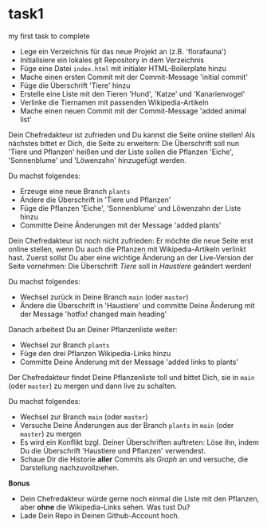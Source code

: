 # task1

my first task to complete

- Lege ein Verzeichnis für das neue Projekt an (z.B. 'florafauna')
- Initialisiere ein lokales git Repository in dem Verzeichnis
- Füge eine Datei `index.html` mit initialer HTML-Boilerplate hinzu
- Mache einen ersten Commit mit der Commit-Message 'initial commit'
- Füge die Überschrift 'Tiere' hinzu
- Erstelle eine Liste mit den Tieren 'Hund', 'Katze' und 'Kanarienvogel'
- Verlinke die Tiernamen mit passenden Wikipedia-Artikeln
- Mache einen neuen Commit mit der Commit-Message 'added animal list'

Dein Chefredakteur ist zufrieden und Du kannst die Seite online stellen!
Als nächstes bittet er Dich, die Seite zu erweitern: Die Überschrift soll nun 'Tiere und Pflanzen' heißen und der Liste sollen die Pflanzen 'Eiche', 'Sonnenblume' und 'Löwenzahn' hinzugefügt werden.

Du machst folgendes:

- Erzeuge eine neue Branch `plants`
- Ändere die Überschrift in 'Tiere und Pflanzen'
- Füge die Pflanzen 'Eiche', 'Sonnenblume' und Löwenzahn der Liste hinzu
- Committe Deine Änderungen mit der Message 'added plants'

Dein Chefredakteur ist noch nicht zufrieden: Er möchte die neue Seite erst online stellen, wenn Du auch die Pflanzen mit Wikipedia-Artikeln verlinkt hast. Zuerst sollst Du aber eine wichtige Änderung an der Live-Version der Seite vornehmen: Die Überschrift _Tiere_ soll in _Haustiere_ geändert werden!

Du machst folgendes:

- Wechsel zurück in Deine Branch `main` (oder `master`)
- Ändere die Überschrift in 'Haustiere' und committe Deine Änderung mit der Message 'hotfix! changed main heading'

Danach arbeitest Du an Deiner Pflanzenliste weiter:

- Wechsel zur Branch `plants`
- Füge den drei Pflanzen Wikipedia-Links hinzu
- Committe Deine Änderung mit der Message 'added links to plants'

Der Chefredakteur findet Deine Pflanzenliste toll und bittet Dich, sie in `main` (oder `master`) zu mergen und dann live zu schalten.

Du machst folgendes:

- Wechsel zur Branch `main` (oder `master`)
- Versuche Deine Änderungen aus der Branch `plants` in `main` (oder `master`) zu mergen
- Es wird ein Konflikt bzgl. Deiner Überschriften auftreten: Löse ihn, indem Du die Überschrift 'Haustiere und Pflanzen' verwendest.
- Schaue Dir die Historie **aller** Commits als _Graph_ an und versuche, die Darstellung nachzuvollziehen.

**Bonus**

- Dein Chefredakteur würde gerne noch einmal die Liste mit den Pflanzen, aber **ohne** die Wikipedia-Links sehen. Was tust Du?
- Lade Dein Repo in Deinen Github-Account hoch.
